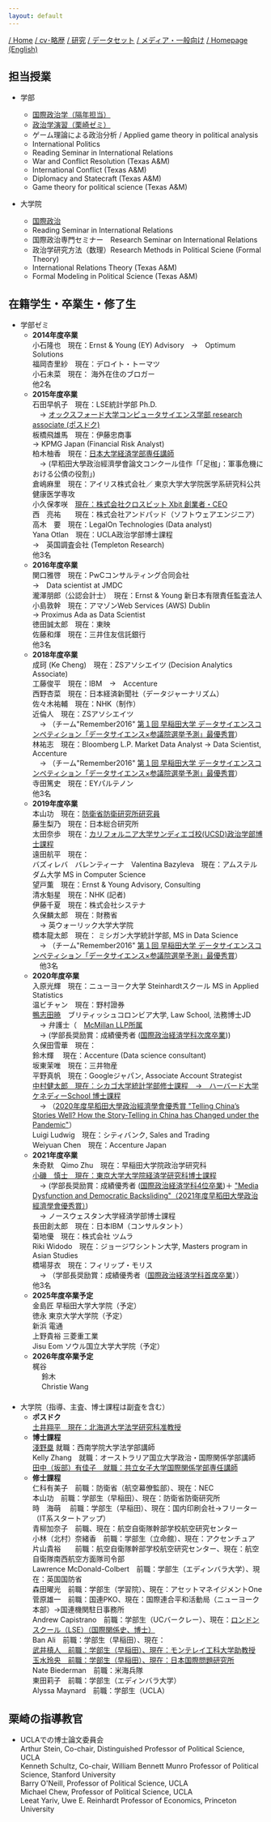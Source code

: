 ```yaml
---
layout: default
---
```

[/ Home](https://skurizaki.github.io/jpn/) [/ cv･略歴](./about.html) [/ 研究](http://www.f.waseda.jp/kurizaki/research.html) [/ データセット](http://www.f.waseda.jp/kurizaki/data.html) [/ メディア・一般向け](./media.html) [/ Homepage (English)](https://skurizaki.github.io) 

## 担当授業
- 学部
  - [国際政治学（隔年担当）](./ir-u.html)
  - [政治学演習（栗崎ゼミ）](./u-seminar-j.html)
  - ゲーム理論による政治分析 / Applied game theory in political analysis
  - International Politics
  - Reading Seminar in International Relations
  - War and Conflict Resolution (Texas A&M)
  - International Conflict (Texas A&M)
  - Diplomacy and Statecraft (Texas A&M)
  - Game theory for political science (Texas A&M)

- 大学院
  - [国際政治](./ir-g.html)
  - Reading Seminar in International Relations
  - 国際政治専門セミナー　Research Seminar on International Relations
  - 政治学研究方法（数理）Research Methods in Political Sciene (Formal Theory)
  - International Relations Theory (Texas A&M) 
  - Formal Modeling in Political Science (Texas A&M)

## 在籍学生・卒業生・修了生
- 学部ゼミ
  - <b>2014年度卒業</b> <br>
    小石隆也　現在：Ernst & Young (EY) Advisory　→　Optimum Solutions<br>
    福岡杏里紗　現在：デロイト・トーマツ <br>
    小石未菜　現在： 海外在住のブロガー<br>
    他2名 <br>
  - <b>2015年度卒業</b> <br>
    石田早帆子　現在：LSE統計学部 Ph.D. <br>　→ [オックスフォード大学コンピュータサイエンス学部 research associate (ポスドク)](https://www.cs.ox.ac.uk/people/sahoko.ishida/) <br>
    板橋飛雄馬　現在：伊藤忠商事　<br> → KPMG Japan (Financial Risk Analyst) <br>
    柏木柚香　現在：[日本大学経済学部専任講師](https://researcher-web.nihon-u.ac.jp/search/detail?systemId=787040db4a9a699c376d2ad43032f943520e17560c007669&lang=ja&st=researcher) <br>
    　→ (早稻田大學政治經濟學會論文コンクール佳作「「足枷」：軍事危機における公債の役割」)<br>
    倉嶋麻里　現在：アイリス株式会社／ 東京大学大学院医学系研究科公共健康医学専攻 <br>
    小久保孝咲　[現在：株式会社クロスビット Xbit 創業者・CEO](https://sogyotecho.jp/xbit-kokubo-interview/) <br>
    西　亮祐　　現在：株式会社アンドパッド（ソフトウェアエンジニア）<br>
    高木　要　現在：LegalOn Technologies (Data analyst) <br>
    Yana Otlan　現在：UCLA政治学部博士課程　<br> →　英国調査会社 (Templeton Research) <br>
    他3名 <br>
  - <b>2016年度卒業</b> <br>
    関口雅啓　現在：PwCコンサルティング合同会社 <br>→　Data scientist at JMDC <br>
    瀧澤朋郎（公認会計士）　現在：Ernst & Young 新日本有限責任監査法人 <br>
    小島敦幹　現在：アマゾンWeb Services (AWS) Dublin <br>→ Proximus Ada as Data Scientist <br>
    徳田誠太郎　現在：東映 <br>
    佐藤和煇　現在：三井住友信託銀行 <br>
    他3名 <br>
  - <b>2018年度卒業</b> <br>
    成珂 (Ke Cheng)　現在：ZSアソシエイツ (Decision Analytics Associate) <br>
    工藤俊平　現在：IBM　→　Accenture <br>
    西野杏菜　現在：日本経済新聞社（データジャーナリズム） <br>
    佐々木祐輔　現在：NHK（制作） <br>
    近倫人　現在：ZSアソシエイツ<br>
    　→ （チーム"Remember2016" [第１回 早稲田大学 データサイエンスコンペティション「データサイエンス×参議院選挙予測」最優秀賞](https://www.waseda.jp/inst/cds/news/983)）<br>
    林祐志　現在：Bloomberg L.P. Market Data Analyst -> Data Scientist, Accenture <br>
    　→ （チーム"Remember2016" [第１回 早稲田大学 データサイエンスコンペティション「データサイエンス×参議院選挙予測」最優秀賞](https://www.waseda.jp/inst/cds/news/983)）<br>
    寺田篤史　現在：EYパルテノン <br>
    他3名 <br>
  - <b>2019年度卒業</b> <br>
    本山功　現在：[防衛省防衛研究所研究員](https://www.nids.mod.go.jp/researchfellow/anzen/motoyama.html) <br>
    藤生梨乃　現在：日本総合研究所 <br>
    太田奈歩　現在：[カリフォルニア大学サンディエゴ校(UCSD)政治学部博士課程](https://polisci.ucsd.edu/grad/current-students/index.html) <br>
    遠田航平　現在： <br>
    バズィレバ　バレンティーナ　Valentina Bazyleva　現在：アムステルダム大学 MS in Computer Science <br>
    望戸薫　現在：Ernst & Young Advisory, Consulting <br>
    清水魁星　現在：NHK (記者) <br>
    伊藤千夏　現在：株式会社システナ <br>
    久保麟太郎　現在：財務省 <br>
    　→ 英ウォーリック大学大学院<br>
    橋本龍太郎　現在： ミシガン大学統計学部, MS in Data Science<br>
    　→ （チーム"Remember2016" [第１回 早稲田大学 データサイエンスコンペティション「データサイエンス×参議院選挙予測」最優秀賞](https://www.waseda.jp/inst/cds/news/983)）<br>
  　他3名 <br>
  - <b>2020年度卒業</b><br>
    入原光輝　現在：ニューヨーク大学 Steinhardtスクール MS in Applied Statistics <br>
    温ビチャン　現在：野村證券 <br>
    [鴨志田暁](https://mcmillan.ca/people/aki-kamoshida/)　ブリティッシュコロンビア大学, Law School, 法務博士JD 
       　→ 弁護士（　[McMillan LLP所属](https://mcmillan.ca/people/aki-kamoshida/)<br>
    　→ (学部長奨励賞：成績優秀者 ([国際政治経済学科次席卒業](https://www.waseda.jp/fpse/pse/news/2021/04/01/13041/)))<br>
    久保田雪華　現在： <br>
    鈴木輝 　現在：Accenture (Data science consultant) <br>
    坂東茉唯　現在：三井物産 <br>
    平野真帆　現在：Googleジャパン, Associate Account Strategist <br>
    [中村健太郎　現在：シカゴ大学統計学部修士課程　→　ハーバード大学ケネディーSchool 博士課程](https://www.iq.harvard.edu/people/kentaro-nakamura)<br>
    　→ （[2020年度早稻田大學政治經濟學會優秀賞 "Telling China’s Stories Well? How the Story-Telling in China has Changed under the Pandemic"](https://www.waseda.jp/fpse/pse/assets/uploads/2021/03/d0305bda2abdf39e12e4ade70d7f9703.pdf)）<br>
    Luigi Ludwig　現在：シティバンク, Sales and Trading <br>
    Weiyuan Chen　現在：Accenture Japan <br>
  - <b>2021年度卒業</b> <br>
    朱奇默　Qimo Zhu　現在：早稲田大学院政治学研究科 <br>
    [小磯　慎士　現在：東京大学大学院経済学研究科博士課程](https://www.mdc.e.u-tokyo.ac.jp/member/)<br>
    　→ (学部長奨励賞：成績優秀者 ([国際政治経済学科4位卒業](https://www.waseda.jp/fpse/pse/news/2022/04/01/15279/))＋ ["Media Dysfunction and Democratic Backsliding"（2021年度早稻田大學政治經濟學會優秀賞）](https://www.waseda.jp/fpse/pse/assets/uploads/2022/03/e03f565f219becf9041bfe01725f65d1.pdf))<br>
    　→ ノースウェスタン大学経済学部博士課程　<br>
    長田創太郎　現在：日本IBM（コンサルタント） <br>
    菊地優　現在：株式会社 ツムラ <br>
    Riki Widodo　現在：ジョージワシントン大学, Masters program in Asian Studies <br>
    橋場芽衣　現在：フィリップ・モリス <br>
    　→ （学部長奨励賞：成績優秀者（[国際政治経済学科首席卒業](https://www.waseda.jp/fpse/pse/news/2022/04/01/15279/)））<br>
    他3名 <br>
  - <b>2025年度卒業予定</b> <br>
    金島匠 早稲田大学大学院（予定）<br>
    徳永 東京大学大学院（予定）<br>
    新浜 電通 <br>
    上野貴裕 三菱重工業 <br>
    Jisu Eom ソウル国立大学大学院（予定）<br>
  - <b>2026年度卒業予定</b> <br>
    梶谷 <br>　
    鈴木 <br>　
    Christie Wang <br>　
- 大学院（指導、主査、博士課程は副査を含む）
  - <b>ポスドク</b> <br>
    [土井翔平　現在：北海道大学法学研究科准教授](https://www.hops.hokudai.ac.jp/outline/faculty-members/lecturers/土井%E3%80%80翔平/)
  - <b>博士課程</b> <br>
    [淺野塁](http://www.seinan-gu.ac.jp/law/professor/asano_rui.html) 就職：西南学院大学法学部講師 <br>
    Kelly Zhang　就職：オーストラリア国立大学政治・国際関係学部講師 <br>
    [田中（坂部）有佳子　就職：共立女子大学国際関係学部専任講師](https://kyonet.kyoritsu-wu.ac.jp/KgResult/japanese/researchersHtml/T02321502/T02321502_Researcher.html) <br>
  - <b>修士課程</b> <br>
    仁科有美子　前職：防衛省（航空幕僚監部）、現在：NEC <br>
    本山功　前職：学部生（早稲田）、現在：防衛省防衛研究所 <br>
    時　海萌 　前職：学部生（早稲田）、現在：国内印刷会社→フリーター（IT系スタートアップ） <br>
    青柳加奈子　前職、現在：航空自衛隊幹部学校航空研究センター <br>
    小林（北村）奈緒香　前職：学部生（立命館）、現在：アクセンチュア <br>
    片山貴裕　　前職：航空自衛隊幹部学校航空研究センター、現在：航空自衛隊南西航空方面隊司令部 <br>
    Lawrence McDonald-Colbert　前職：学部生（エディンバラ大学）、現在：英国国防省 <br>
    森田曜光　前職：学部生（学習院）、現在：アセットマネイジメントOne <br>
    菅原雄一　前職：国連PKO、現在：国際連合平和活動局（ニューヨーク本部）→国連機関駐日事務所 <br>
    Andrew Capistrano　前職：学部生（UCバークレー）、現在：[ロンドンスクール（LSE）（国際関係史、博士）](https://www.lse.ac.uk/International-History/People/PhD/capistrano/capistrano) <br>
    Ban Ali　前職：学部生（早稲田）、現在： <br>
    [武井槙人　前職：学部生（早稲田）、現在：モンテレイ工科大学助教授](https://research.tec.mx/vivo-tec/display/PID_496649) <br>
    [玉水玲央　前職：学部生（早稲田）、現在：日本国際問題研究所](https://www.jiia.or.jp/staff/TamamizuLeo.php) <br>
    Nate Biederman　前職：米海兵隊 <br>
    東田莉子　前職：学部生（エディンバラ大学） <br>
    Alyssa Maynard　前職：学部生（UCLA）<br>

## 栗崎の指導教官
- UCLAでの博士論文委員会 <br>
Arthur Stein, Co-chair, Distinguished Professor of Political Science, UCLA <br>
Kenneth Schultz, Co-chair, William Bennett Munro Professor of Political Science, Stanford University <br>
Barry O'Neill, Professor of Political Science, UCLA <br>
Michael Chew, Professor of Political Science, UCLA <br>
Leeat Yariv, Uwe E. Reinhardt Professor of Economics, Princeton University <br>
